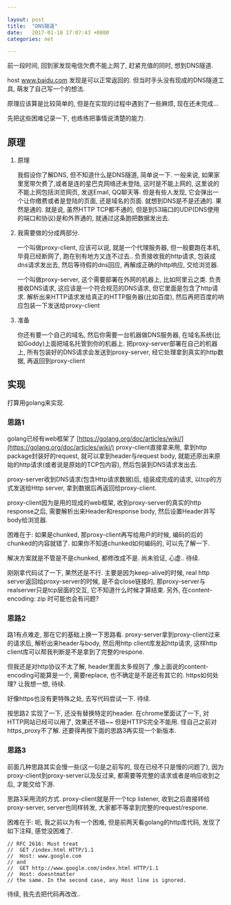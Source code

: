 ```yaml
---

layout: post
title:  "DNS隧道"
date:   2017-01-18 17:07:43 +0800
categories: net

---
```


前一段时间, 回到家发现电信欠费不能上网了, 赶紧充值的同时, 想到DNS隧道.

host www.baidu.com 发现是可以正常返回的. 但当时手头没有现成的DNS隧道工具, 萌发了自己写一个的想法.

原理应该算是比较简单的, 但是在实现的过程中遇到了一些麻烦, 现在还未完成...

先把这些困难记录一下, 也练练把事情说清楚的能力.

<!--more-->

## 原理

1. 原理

    我假设你了解DNS, 但不知道什么是DNS隧道, 简单说一下. 一般来说, 如果家里宽带欠费了,或者是连的星巴克网络还未登陆, 这时是不能上网的, 这里说的不能上网包括浏览网页, 发送Email, QQ聊天等. 但是有些人发现, 它会弹出一个让你缴费或者是登陆的页面, 还是域名的页面. 就想到DNS是不是还通的. 果然是通的. 就是说, 虽然HTTP TCP都不通的, 但是到53端口的UDP(DNS使用的端口和协议)是和外界通的, 就通过这条跑把数据发出去.

2. 我需要做的分成两部分.

    一个叫做proxy-client, 应该可以说, 就是一个代理服务器, 但一般要跑在本机, 毕竟已经断网了, 跑在别有地方又连不过去.. 负责接收我的http请求, 包装成dns请求发出去, 然后等待假的dns回应, 再解成正确的http响应, 交给浏览器.

    一个叫做proxy-server, 这个需要部署在外网的机器上, 比如阿里云之类. 负责接收DNS请求, 这应该是一个符合规范的DNS请求, 但它里面是包含了http请求. 解析出来HTTP请求发给真正的HTTP服务器(比如百度), 然后再把百度的响应包装一下发送给proxy-client

3. 准备

    你还有要一个自己的域名, 然后你需要一台机器做DNS服务器, 在域名系统(比如Goddy)上面把域名托管到你的机器上. 把proxy-server部署在自己的机器上, 所有包装好的DNS请求会发送到proxy-server, 经它处理拿到真实的http数据, 再返回到proxy-client

## 实现

打算用golang来实现.

### 思路1

golang已经有web框架了 [https://golang.org/doc/articles/wiki/](https://golang.org/doc/articles/wiki/)  proxy-client直接拿来用, 拿到http package封装好的request, 就可以拿到header与request body, 就能还原出来原始的http请求(或者说是原始的TCP包内容), 然后包装到DNS请求发出去.

proxy-server收到DNS请求(包含Http请求数据)后, 组装成完成的请求, 以tcp的方式发送给Http server, 拿到数据后再返回给proxy-client.

proxy-client因为是用的现成的web框架, 收到proxy-server的真实的http response之后, 需要解析出来Header和response body, 然后设置Header并写body给浏览器.

困难在于: 如果是chunked, 那proxy-client再写给用户的时候, 编码的后的chunked的内容就错了. 如果你不知道chunked如何编码的, 可以先了解一下.

解决方案就是不管是不是chunked, 都修改成不是. 尚未验证, 心虚.. 待续.

刚刚拿代码试了一下, 果然还是不行. 主要是因为keep-alive的时候, real http server返回给proxy-server的时候, 是不会close链接的, 那proxy-server与realserver只是tcp层面的交互, 它不知道什么时候才算结束.
另外, 在content-encoding: zip 时可能也会有问题?


### 思路2

路1有点难走, 那在它的基础上换一下思路看. proxy-server拿到proxy-client过来的请求后, 解析出来header与body, 然后用http client库发起http请求, 这样http client库可以帮我判断是不是拿到了完整的respone.

但我还是对http协议不太了解, header里面太多规则了 ,像上面说的content-encoding可能算是一个, 需要replace, 也不确定是不是还有其它的. https如何处理? 让我想一想, 待续.

好像https也没有更特殊之处, 去写代码尝试一下. 待续.

按思路2 实现了一下, 还没有替换特定的header. 在chrome里面试了一下, 对HTTP网站已经可以用了, 效果还不错~~ 但是HTTPS完全不能用. 怪自己之前对https_proxy不了解. 还要得再按下面的思路3再实现一个新版本.

### 思路3

前面几种思路其实会慢一些(这一句是之前写的, 现在已经不只是慢的问题了), 因为proxy-client到proxy-server以及反过来, 都需要等完整的请求或者是响应收到之后, 才能交给下游.

思路3采用流的方式. proxy-client就是开一个tcp listener, 收到之后直接转给proxy-server, server也同样转发, 大家都不等拿到完整的request/respone.

困难在于: 呃, 我之前以为有一个困难, 但是前两天看golang的http库代码, 发现了如下注释, 感觉没困难了.

	// RFC 2616: Must treat
	//	GET /index.html HTTP/1.1
	//	Host: www.google.com
	// and
	//	GET http://www.google.com/index.html HTTP/1.1
	//	Host: doesntmatter
	// the same. In the second case, any Host line is ignored.

待续, 我先去把代码再改改..
